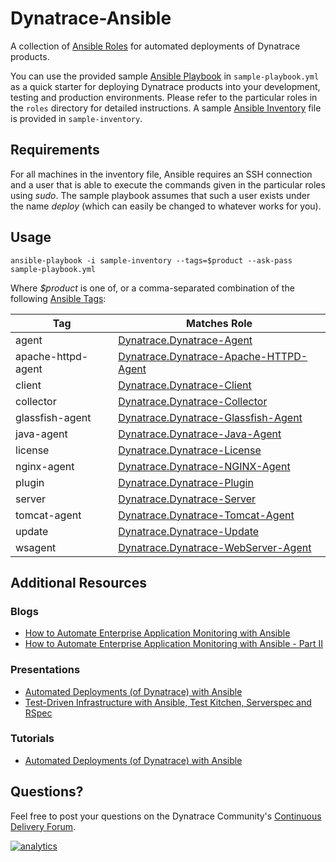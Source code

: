 # Dynatrace-Ansible

A collection of [Ansible Roles](http://docs.ansible.com/playbooks_roles.html) for automated deployments of Dynatrace products.

You can use the provided sample [Ansible Playbook](http://docs.ansible.com/playbooks.html) in ```sample-playbook.yml``` as a quick starter for deploying Dynatrace products into your development, testing and production environments. Please refer to the particular roles in the ```roles``` directory for detailed instructions. A sample [Ansible Inventory](http://docs.ansible.com/intro_inventory.html) file is provided in ```sample-inventory```.

## Requirements

For all machines in the inventory file, Ansible requires an SSH connection and a user that is able to execute the commands given in the particular roles using *sudo*. The sample playbook assumes that such a user exists under the name *deploy* (which can easily be changed to whatever works for you).

## Usage

```
ansible-playbook -i sample-inventory --tags=$product --ask-pass sample-playbook.yml
```

Where *$product* is one of, or a comma-separated combination of the following [Ansible Tags](http://docs.ansible.com/playbooks_tags.html):

| Tag                | Matches Role |
|--------------------|--------------|
| agent              | [Dynatrace.Dynatrace-Agent](https://galaxy.ansible.com/Dynatrace/Dynatrace-Agent) |
| apache-httpd-agent | [Dynatrace.Dynatrace-Apache-HTTPD-Agent](https://galaxy.ansible.com/Dynatrace/Dynatrace-Apache-HTTPD-Agent) |
| client             | [Dynatrace.Dynatrace-Client](https://galaxy.ansible.com/Dynatrace/Dynatrace-Client) |
| collector          | [Dynatrace.Dynatrace-Collector](https://galaxy.ansible.com/Dynatrace/Dynatrace-Collector) |
| glassfish-agent    | [Dynatrace.Dynatrace-Glassfish-Agent](https://galaxy.ansible.com/Dynatrace/Dynatrace-Glassfish-Agent) |
| java-agent         | [Dynatrace.Dynatrace-Java-Agent](https://galaxy.ansible.com/Dynatrace/Dynatrace-Java-Agent) |
| license            | [Dynatrace.Dynatrace-License](https://galaxy.ansible.com/Dynatrace/Dynatrace-License) |
| nginx-agent        | [Dynatrace.Dynatrace-NGINX-Agent](https://galaxy.ansible.com/Dynatrace/Dynatrace-NGINX-Agent) |
| plugin             | [Dynatrace.Dynatrace-Plugin](https://galaxy.ansible.com/Dynatrace/Dynatrace-Plugin) |
| server             | [Dynatrace.Dynatrace-Server](https://galaxy.ansible.com/Dynatrace/Dynatrace-Server) |
| tomcat-agent       | [Dynatrace.Dynatrace-Tomcat-Agent](https://galaxy.ansible.com/Dynatrace/Dynatrace-Tomcat-Agent) |
| update             | [Dynatrace.Dynatrace-Update](https://galaxy.ansible.com/Dynatrace/Dynatrace-Update) |
| wsagent            | [Dynatrace.Dynatrace-WebServer-Agent](https://galaxy.ansible.com/Dynatrace/Dynatrace-WebServer-Agent) |

## Additional Resources

### Blogs

- [How to Automate Enterprise Application Monitoring with Ansible](http://apmblog.dynatrace.com/2015/03/04/how-to-automate-enterprise-application-monitoring-with-ansible/)
- [How to Automate Enterprise Application Monitoring with Ansible - Part II](http://apmblog.dynatrace.com/2015/04/23/how-to-automate-enterprise-application-monitoring-with-ansible-part-ii/)

### Presentations

- [Automated Deployments (of Dynatrace) with Ansible](http://www.slideshare.net/MartinEtmajer/automated-deployments-with-ansible)
- [Test-Driven Infrastructure with Ansible, Test Kitchen, Serverspec and RSpec](http://www.slideshare.net/MartinEtmajer/testing-ansible-roles-with-test-kitchen-serverspec-and-rspec-48185017)

### Tutorials

- [Automated Deployments (of Dynatrace) with Ansible](https://community.compuwareapm.com/community/display/LEARN/Tutorials+on+Automated+Deployments#TutorialsonAutomatedDeployments-ansible)

## Questions?

Feel free to post your questions on the Dynatrace Community's [Continuous Delivery Forum](https://answers.dynatrace.com/spaces/148/open-q-a_2.html?topics=continuous%20delivery).

[![analytics](https://www.google-analytics.com/collect?v=1&t=pageview&_s=1&dl=https%3A%2F%2Fgithub.com%2FdynaTrace&dp=%2FDynatrace-Ansible&dt=Dynatrace-Ansible&_u=Dynatrace~&cid=github.com%2FdynaTrace&tid=UA-54510554-5&aip=1)]()
